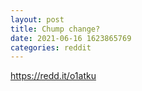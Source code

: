 ```yaml
--- 
layout: post 
title: Chump change? 
date: 2021-06-16 1623865769 
categories: reddit 
--- 
```

https://redd.it/o1atku